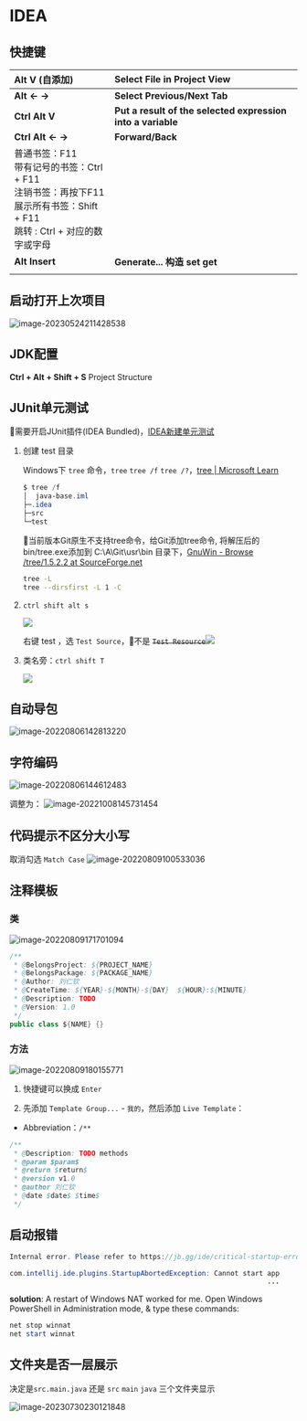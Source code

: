 # IDEA

## 快捷键

| Alt V (自添加)                                                                                     | Select File in Project View                                 |
|:----------------------------------------------------------------------------------------------- |:----------------------------------------------------------- |
| **Alt ← →**                                                                                     | **Select Previous/Next Tab**                                |
| **Ctrl Alt V**                                                                                  | **Put a result of the selected expression into a variable** |
| **Ctrl Alt ← →**                                                                                | **Forward/Back**                                            |
| 普通书签：F11<br/>带有记号的书签：Ctrl + F11<br/>注销书签：再按下F11<br/>展示所有书签：Shift + F11<br/>跳转 : Ctrl + 对应的数字或字母 |                                                             |
| **Alt Insert**                                                                                  | **Generate... 构造 set get**                                  |
|                                                                                                 |                                                             |


## 启动打开上次项目
![image-20230524211428538](https://ulooklikeamovie.oss-cn-beijing.aliyuncs.com/img/image-20230524211428538.png)

## JDK配置
**Ctrl + Alt + Shift + S** Project Structure

## JUnit单元测试

🎉需要开启JUnit插件(IDEA Bundled)，[IDEA新建单元测试](https://blog.csdn.net/qq_36761831/article/details/87540177)

1. 创建 test 目录
   
   Windows下 `tree` 命令，`tree` `tree /f` `tree /?`，[tree | Microsoft Learn](https://learn.microsoft.com/zh-cn/windows-server/administration/windows-commands/tree)
   
   ```powershell
   $ tree /f
   │  java-base.iml
   ├─.idea
   ├─src
   └─test
   ```
   
   🎉当前版本Git原生不支持tree命令，给Git添加tree命令, 将解压后的bin/tree.exe添加到 C:\A\Git\usr\bin 目录下，[GnuWin - Browse /tree/1.5.2.2 at SourceForge.net](https://sourceforge.net/projects/gnuwin32/files/tree/1.5.2.2/)
   
   ```bash
   tree -L
   tree --dirsfirst -L 1 -C
   ```

2. `ctrl shift alt s`
   
   ![](https://ulooklikeamovie.oss-cn-beijing.aliyuncs.com/img/1663827133454.png)
   
   右键 test ，选 `Test Source`，🚫不是 ~~`Test Resource`~~![](https://ulooklikeamovie.oss-cn-beijing.aliyuncs.com/img/1663954975217.png)

3. 类名旁：`ctrl shift T`
   
   ![](https://ulooklikeamovie.oss-cn-beijing.aliyuncs.com/img/1663866155322.png)

## 自动导包

![image-20220806142813220](https://ulooklikeamovie.oss-cn-beijing.aliyuncs.com/img/image-20220806142813220.png)

## 字符编码

![image-20220806144612483](https://ulooklikeamovie.oss-cn-beijing.aliyuncs.com/img/image-20220806144612483.png)

调整为：
![image-20221008145731454](https://ulooklikeamovie.oss-cn-beijing.aliyuncs.com/img/image-20221008145731454.png)

## 代码提示不区分大小写

取消勾选 `Match Case`
![image-20220809100533036](https://ulooklikeamovie.oss-cn-beijing.aliyuncs.com/img/image-20220809100533036.png)

## 注释模板

### 类

![image-20220809171701094](https://ulooklikeamovie.oss-cn-beijing.aliyuncs.com/img/image-20220809171701094.png)

```java
/**
 * @BelongsProject: ${PROJECT_NAME}
 * @BelongsPackage: ${PACKAGE_NAME}
 * @Author: 刘仁钦
 * @CreateTime: ${YEAR}-${MONTH}-${DAY}  ${HOUR}:${MINUTE}
 * @Description: TODO
 * @Version: 1.0
 */
public class ${NAME} {}
```

### 方法

![image-20220809180155771](https://ulooklikeamovie.oss-cn-beijing.aliyuncs.com/img/image-20220809180155771.png)

1. 快捷键可以换成 `Enter`

2. 先添加 `Template Group...` - `我的`，然后添加 `Live Template`：
- Abbreviation：`/**`

```java
/**
 * @Description: TODO methods
 * @param $param$
 * @return $return$
 * @version v1.0
 * @author 刘仁钦
 * @date $date$ $time$
 */
```

## 启动报错

```java
Internal error. Please refer to https://jb.gg/ide/critical-startup-errors

com.intellij.ide.plugins.StartupAbortedException: Cannot start app
                                                               ...
```

**solution**: A restart of Windows NAT worked for me. Open Windows PowerShell in Administration mode, & type these commands:

```powershell
net stop winnat 
net start winnat
```

## 文件夹是否一层展示
决定是`src.main.java` 还是 `src` `main` `java` 三个文件夹显示

![image-20230730230121848](https://ulooklikeamovie.oss-cn-beijing.aliyuncs.com/img/image-20230730230121848.png)

